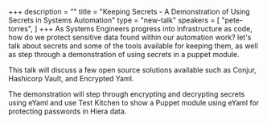 +++
description = ""
title = "Keeping Secrets - A Demonstration of Using Secrets in Systems Automation"
type = "new-talk"
speakers = [
        "pete-torres",
]
+++
As Systems Engineers progress into infrastructure as code, how do we protect sensitive data found within our automation work?  let's talk about secrets and some of the tools available for keeping them, as well as step through a demonstration of using secrets in a puppet module.

This talk will discuss a few open source solutions available such as Conjur, Hashicorp Vault, and Encrypted Yaml.  

The demonstration will step through encrypting and decrypting secrets using eYaml and use Test Kitchen  to show a Puppet module using eYaml for protecting passwords in Hiera data.